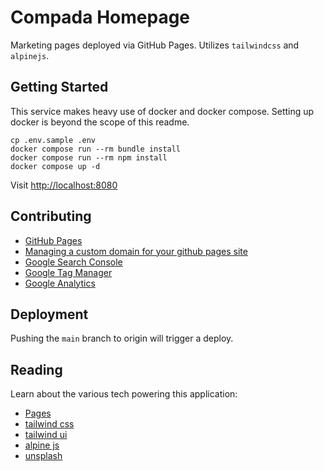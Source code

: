 # Compada Homepage

Marketing pages deployed via GitHub Pages. Utilizes `tailwindcss` and `alpinejs`.

## Getting Started

This service makes heavy use of docker and docker compose. Setting up docker is beyond the scope of this readme.

```shell
cp .env.sample .env
docker compose run --rm bundle install
docker compose run --rm npm install
docker compose up -d
```

Visit <http://localhost:8080>

## Contributing

- [GitHub Pages](https://docs.github.com/en/pages)
- [Managing a custom domain for your github pages site](https://docs.github.com/en/pages/configuring-a-custom-domain-for-your-github-pages-site/managing-a-custom-domain-for-your-github-pages-site)
- [Google Search Console](https://search.google.com/)
- [Google Tag Manager](https://tagmanager.google.com/)
- [Google Analytics](https://analytics.google.com/)

## Deployment

Pushing the `main` branch to origin will trigger a deploy.

## Reading

Learn about the various tech powering this application:

- [Pages](https://pages.github.com)
- [tailwind css](https://tailwindcss.com/)
- [tailwind ui](https://tailwindui.com/)
- [alpine js](https://alpinejs.dev/)
- [unsplash](https://unsplash.com/)
